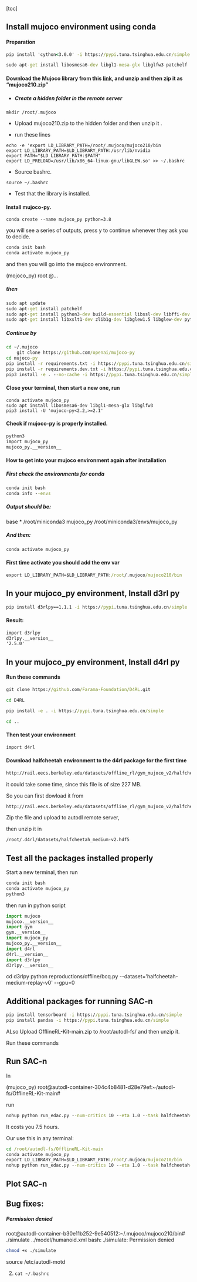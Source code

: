 [toc]

## Install mujoco environment using conda

#### Preparation

```cmd
pip install 'cython<3.0.0' -i https://pypi.tuna.tsinghua.edu.cn/simple
```

```cmd
sudo apt-get install libosmesa6-dev libgl1-mesa-glx libglfw3 patchelf
```

#### Download the Mujoco library from this [link](https://mujoco.org/download/mujoco210-linux-x86_64.tar.gz), and unzip and then zip it as “mujoco210.zip”

- ##### Create a hidden folder in the remote server

```
mkdir /root/.mujoco
```

- Upload mujoco210.zip to the hidden folder and then unzip it . 

* run these lines

```
echo -e 'export LD_LIBRARY_PATH=/root/.mujoco/mujoco210/bin 
export LD_LIBRARY_PATH=$LD_LIBRARY_PATH:/usr/lib/nvidia 
export PATH="$LD_LIBRARY_PATH:$PATH" 
export LD_PRELOAD=/usr/lib/x86_64-linux-gnu/libGLEW.so' >> ~/.bashrc
```

- Source bashrc.

```
source ~/.bashrc
```

- Test that the library is installed.

  

#### Install mujoco-py.

```
conda create --name mujoco_py python=3.8
```

you will see a series of outputs, press y to continue whenever they ask you to decide.

```cmd
conda init bash
conda activate mujoco_py
```

and then you will go into the mujoco environment. 

(mojoco_py) root @…

##### then

```cmd
sudo apt update
sudo apt-get install patchelf
sudo apt-get install python3-dev build-essential libssl-dev libffi-dev libxml2-dev  
sudo apt-get install libxslt1-dev zlib1g-dev libglew1.5 libglew-dev python3-pip
```

##### Continue by

```cmd
cd ~/.mujoco
    git clone https://github.com/openai/mujoco-py
cd mujoco-py
pip install -r requirements.txt -i https://pypi.tuna.tsinghua.edu.cn/simple
pip install -r requirements.dev.txt -i https://pypi.tuna.tsinghua.edu.cn/simple
pip3 install -e . --no-cache -i https://pypi.tuna.tsinghua.edu.cn/simple
```

#### Close your terminal, then start a new one, run

```
conda activate mujoco_py
sudo apt install libosmesa6-dev libgl1-mesa-glx libglfw3
pip3 install -U 'mujoco-py<2.2,>=2.1'
```

#### Check if mujoco-py is properly installed.

```cmd
python3
import mujoco_py
mujoco_py.__version__
```



#### How to get into your mujoco environment again after installation

##### First check the environments for conda

```cmd
conda init bash
conda info --envs
```

##### Output should be: 

base                  *  /root/miniconda3
mujoco_py                /root/miniconda3/envs/mujoco_py

##### And then:

```cmd
conda activate mujoco_py
```

#### First time activate you should add the env var

```cmd
export LD_LIBRARY_PATH=$LD_LIBRARY_PATH:/root/.mujoco/mujoco210/bin
```





## In your mujoco_py environment, Install d3rl py

```cmd
pip install d3rlpy==1.1.1 -i https://pypi.tuna.tsinghua.edu.cn/simple
```

#### Result: 

```cmd
import d3rlpy
d3rlpy.__version__
'2.5.0'
```



## In your mujoco_py environment, Install d4rl py

#### Run these commands

```cmd
git clone https://github.com/Farama-Foundation/D4RL.git
```

```cmd
cd D4RL
```

```cmd
pip install -e . -i https://pypi.tuna.tsinghua.edu.cn/simple
```

```cmd
cd ..
```

#### Then test your environment

```cmd
import d4rl
```

#### Download halfcheetah environment to the d4rl package for the first time

```cmd
http://rail.eecs.berkeley.edu/datasets/offline_rl/gym_mujoco_v2/halfcheetah_medium-v2.hdf5 to /root/.d4rl/datasets/halfcheetah_medium-v2.hdf5
```

it could take some time, since this file is of size 227 MB. 

So you can first dowload it from

```cmd
http://rail.eecs.berkeley.edu/datasets/offline_rl/gym_mujoco_v2/halfcheetah_medium-v2.hdf5
```

Zip the file and upload to autodl remote server, 

then unzip it in 

```cmd
/root/.d4rl/datasets/halfcheetah_medium-v2.hdf5
```



## Test all the packages installed properly

Start  a  new terminal, then run

```cmd
conda init bash
conda activate mujoco_py
python3
```

then run in python script

```python
import mujoco
mujoco.__version__
import gym
gym.__version__
import mujoco_py
mujoco_py.__version__
import d4rl
d4rl.__version__
import d3rlpy
d3rlpy.__version__
```

cd d3rlpy
python reproductions/offline/bcq.py --dataset='halfcheetah-medium-replay-v0' --gpu=0



## Additional packages for running SAC-n

```cmd
pip install tensorboard -i https://pypi.tuna.tsinghua.edu.cn/simple
pip install pandas -i https://pypi.tuna.tsinghua.edu.cn/simple
```

ALso Upload OfflineRL-Kit-main.zip to /root/autodl-fs/ and then unzip it. 

Run these commands



## Run  SAC-n

In 

(mujoco_py) root@autodl-container-304c4b8481-d28e79ef:~/autodl-fs/OfflineRL-Kit-main# 

run

```cmd
nohup python run_edac.py --num-critics 10 --eta 1.0 --task halfcheetah-medium-v2 &
```

It costs you 7.5 hours. 

Our use this in any terminal: 

```cmd
cd /root/autodl-fs/OfflineRL-Kit-main
conda activate mujoco_py
export LD_LIBRARY_PATH=$LD_LIBRARY_PATH:/root/.mujoco/mujoco210/bin
nohup python run_edac.py --num-critics 10 --eta 1.0 --task halfcheetah-medium-v2 &
```



## Plot SAC-n



## Bug fixes:

##### Permission denied

root@autodl-container-b30e11b252-9e540512:~/.mujoco/mujoco210/bin# ./simulate ../model/humanoid.xml
bash: ./simulate: Permission denied

``` bash
chmod +x ./simulate
```

source /etc/autodl-motd

2. ```
   cat ~/.bashrc
   ```







